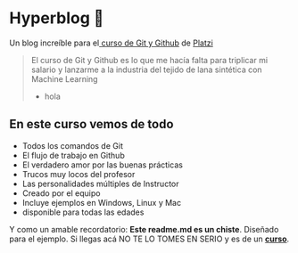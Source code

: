 # Hyperblog 💚
Un blog increíble para el[ curso de Git y Github](https://platzi.com/cursos/git-github/ " curso de Git y Github") de [Platzi](https://platzi.com/ "Platzi")
> El curso de Git y Github es lo que me hacía falta para triplicar mi salario y lanzarme a la industria del tejido de lana sintética con Machine Learning
> - hola

## En este curso vemos de todo
* Todos los comandos de Git
* El flujo de trabajo en Github
* El verdadero amor por las buenas prácticas
* Trucos muy locos del profesor
* Las personalidades múltiples de Instructor
* Creado por el equipo
* Incluye ejemplos en Windows, Linux y Mac
* disponible para todas las edades


Y como un amable recordatorio: **Este readme.md es un chiste**.  Diseñado para el ejemplo. Si llegas acá NO TE LO TOMES EN SERIO y es de un [**curso**](https://platzi.com/cursos/git-github/ "a ver el curso").
